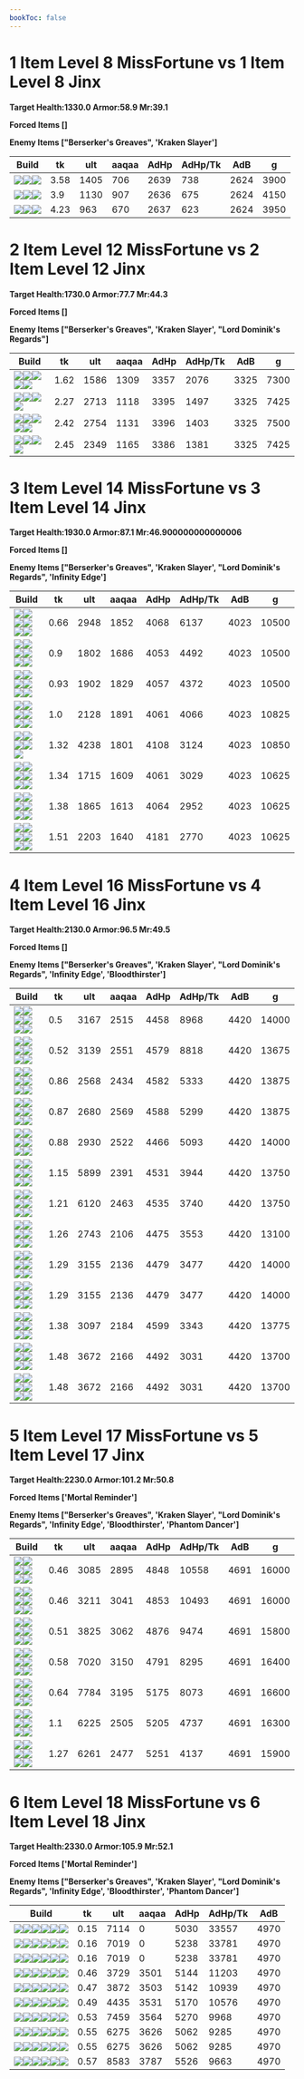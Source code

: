 ```yaml
---
bookToc: false
---
```


# 1 Item Level 8 MissFortune vs 1 Item Level 8 Jinx

**Target Health:1330.0 Armor:58.9 Mr:39.1**


**Forced Items []**


**Enemy Items ["Berserker's Greaves", 'Kraken Slayer']**




Build | tk | ult | aaqaa | AdHp | AdHp/Tk | AdB | g
-|-|-|-|-|-|-|-
![](/item/3142.png)![](/item/1055.png)![](/item/1036.png)|3.58|1405|706|2639|738|2624|3900
![](/item/6671.png)![](/item/1001.png)![](/item/1055.png)|3.9|1130|907|2636|675|2624|4150
![](/item/3124.png)![](/item/1001.png)![](/item/1055.png)|4.23|963|670|2637|623|2624|3950




























































# 2 Item Level 12 MissFortune vs 2 Item Level 12 Jinx

**Target Health:1730.0 Armor:77.7 Mr:44.3**


**Forced Items []**


**Enemy Items ["Berserker's Greaves", 'Kraken Slayer', "Lord Dominik's Regards"]**




Build | tk | ult | aaqaa | AdHp | AdHp/Tk | AdB | g
-|-|-|-|-|-|-|-
![](/item/3124.png)![](/item/6672.png)![](/item/1001.png)![](/item/1055.png)![](/item/1036.png)|1.62|1586|1309|3357|2076|3325|7300
![](/item/3142.png)![](/item/6696.png)![](/item/1055.png)![](/item/1037.png)|2.27|2713|1118|3395|1497|3325|7425
![](/item/3142.png)![](/item/3179.png)![](/item/1055.png)![](/item/1038.png)![](/item/1036.png)|2.42|2754|1131|3396|1403|3325|7500
![](/item/3142.png)![](/item/6672.png)![](/item/1055.png)![](/item/1037.png)|2.45|2349|1165|3386|1381|3325|7425




























































# 3 Item Level 14 MissFortune vs 3 Item Level 14 Jinx

**Target Health:1930.0 Armor:87.1 Mr:46.900000000000006**


**Forced Items []**


**Enemy Items ["Berserker's Greaves", 'Kraken Slayer', "Lord Dominik's Regards", 'Infinity Edge']**




Build | tk | ult | aaqaa | AdHp | AdHp/Tk | AdB | g
-|-|-|-|-|-|-|-
![](/item/6671.png)![](/item/3033.png)![](/item/6676.png)![](/item/1001.png)![](/item/1055.png)![](/item/1036.png)|0.66|2948|1852|4068|6137|4023|10500
![](/item/3124.png)![](/item/6672.png)![](/item/3115.png)![](/item/1001.png)![](/item/1055.png)![](/item/1036.png)|0.9|1802|1686|4053|4492|4023|10500
![](/item/3124.png)![](/item/6672.png)![](/item/3091.png)![](/item/1001.png)![](/item/1055.png)![](/item/1036.png)|0.93|1902|1829|4057|4372|4023|10500
![](/item/3124.png)![](/item/6672.png)![](/item/3095.png)![](/item/1001.png)![](/item/1055.png)![](/item/1037.png)|1.0|2128|1891|4061|4066|4023|10825
![](/item/3142.png)![](/item/3033.png)![](/item/6676.png)![](/item/1055.png)![](/item/1038.png)|1.32|4238|1801|4108|3124|4023|10850
![](/item/3124.png)![](/item/6672.png)![](/item/3085.png)![](/item/1001.png)![](/item/1055.png)![](/item/1037.png)|1.34|1715|1609|4061|3029|4023|10625
![](/item/3124.png)![](/item/6672.png)![](/item/3046.png)![](/item/1001.png)![](/item/1055.png)![](/item/1037.png)|1.38|1865|1613|4064|2952|4023|10625
![](/item/3124.png)![](/item/6672.png)![](/item/3156.png)![](/item/1001.png)![](/item/1055.png)![](/item/1037.png)|1.51|2203|1640|4181|2770|4023|10625




























































# 4 Item Level 16 MissFortune vs 4 Item Level 16 Jinx

**Target Health:2130.0 Armor:96.5 Mr:49.5**


**Forced Items []**


**Enemy Items ["Berserker's Greaves", 'Kraken Slayer', "Lord Dominik's Regards", 'Infinity Edge', 'Bloodthirster']**




Build | tk | ult | aaqaa | AdHp | AdHp/Tk | AdB | g
-|-|-|-|-|-|-|-
![](/item/3124.png)![](/item/6672.png)![](/item/3091.png)![](/item/3033.png)![](/item/1001.png)![](/item/1038.png)|0.5|3167|2515|4458|8968|4420|14000
![](/item/3124.png)![](/item/6672.png)![](/item/3153.png)![](/item/6676.png)![](/item/1001.png)![](/item/1037.png)|0.52|3139|2551|4579|8818|4420|13675
![](/item/3124.png)![](/item/6672.png)![](/item/3115.png)![](/item/3153.png)![](/item/1001.png)![](/item/1037.png)|0.86|2568|2434|4582|5333|4420|13875
![](/item/3124.png)![](/item/6672.png)![](/item/3091.png)![](/item/3153.png)![](/item/1001.png)![](/item/1037.png)|0.87|2680|2569|4588|5299|4420|13875
![](/item/3124.png)![](/item/6672.png)![](/item/3091.png)![](/item/3095.png)![](/item/1001.png)![](/item/1038.png)|0.88|2930|2522|4466|5093|4420|14000
![](/item/3142.png)![](/item/6672.png)![](/item/3036.png)![](/item/6676.png)![](/item/1038.png)![](/item/1036.png)|1.15|5899|2391|4531|3944|4420|13750
![](/item/3142.png)![](/item/3036.png)![](/item/3095.png)![](/item/6676.png)![](/item/1038.png)![](/item/1036.png)|1.21|6120|2463|4535|3740|4420|13750
![](/item/3124.png)![](/item/6672.png)![](/item/3091.png)![](/item/3006.png)![](/item/1038.png)![](/item/1038.png)|1.26|2743|2106|4475|3553|4420|13100
![](/item/3124.png)![](/item/6672.png)![](/item/3115.png)![](/item/6693.png)![](/item/1001.png)![](/item/1038.png)|1.29|3155|2136|4479|3477|4420|14000
![](/item/3124.png)![](/item/6672.png)![](/item/3115.png)![](/item/6696.png)![](/item/1001.png)![](/item/1038.png)|1.29|3155|2136|4479|3477|4420|14000
![](/item/3124.png)![](/item/6672.png)![](/item/3074.png)![](/item/3087.png)![](/item/1001.png)![](/item/1037.png)|1.38|3097|2184|4599|3343|4420|13775
![](/item/3124.png)![](/item/6672.png)![](/item/3004.png)![](/item/6693.png)![](/item/1001.png)![](/item/1038.png)|1.48|3672|2166|4492|3031|4420|13700
![](/item/3124.png)![](/item/6672.png)![](/item/3004.png)![](/item/6696.png)![](/item/1001.png)![](/item/1038.png)|1.48|3672|2166|4492|3031|4420|13700




























































# 5 Item Level 17 MissFortune vs 5 Item Level 17 Jinx

**Target Health:2230.0 Armor:101.2 Mr:50.8**


**Forced Items ['Mortal Reminder']**


**Enemy Items ["Berserker's Greaves", 'Kraken Slayer', "Lord Dominik's Regards", 'Infinity Edge', 'Bloodthirster', 'Phantom Dancer']**




Build | tk | ult | aaqaa | AdHp | AdHp/Tk | AdB | g
-|-|-|-|-|-|-|-
![](/item/3124.png)![](/item/6672.png)![](/item/3115.png)![](/item/3153.png)![](/item/3033.png)![](/item/1001.png)|0.46|3085|2895|4848|10558|4691|16000
![](/item/3124.png)![](/item/6672.png)![](/item/3091.png)![](/item/3033.png)![](/item/3153.png)![](/item/1001.png)|0.46|3211|3041|4853|10493|4691|16000
![](/item/3124.png)![](/item/6672.png)![](/item/3153.png)![](/item/6676.png)![](/item/3033.png)![](/item/1001.png)|0.51|3825|3062|4876|9474|4691|15800
![](/item/3142.png)![](/item/3033.png)![](/item/6676.png)![](/item/3095.png)![](/item/6672.png)![](/item/1038.png)|0.58|7020|3150|4791|8295|4691|16400
![](/item/3142.png)![](/item/3033.png)![](/item/6676.png)![](/item/3072.png)![](/item/3095.png)![](/item/1038.png)|0.64|7784|3195|5175|8073|4691|16600
![](/item/3142.png)![](/item/3004.png)![](/item/3033.png)![](/item/3072.png)![](/item/3085.png)![](/item/1038.png)|1.1|6225|2505|5205|4737|4691|16300
![](/item/3072.png)![](/item/3033.png)![](/item/6693.png)![](/item/6696.png)![](/item/3031.png)![](/item/1001.png)|1.27|6261|2477|5251|4137|4691|15900




























































# 6 Item Level 18 MissFortune vs 6 Item Level 18 Jinx

**Target Health:2330.0 Armor:105.9 Mr:52.1**


**Forced Items ['Mortal Reminder']**


**Enemy Items ["Berserker's Greaves", 'Kraken Slayer', "Lord Dominik's Regards", 'Infinity Edge', 'Bloodthirster', 'Phantom Dancer']**




Build | tk | ult | aaqaa | AdHp | AdHp/Tk | AdB
-|-|-|-|-|-|-
![](/item/6671.png)![](/item/3033.png)![](/item/6676.png)![](/item/3087.png)![](/item/6693.png)![](/item/6696.png)|0.15|7114|0|5030|33557|4970
![](/item/6671.png)![](/item/3033.png)![](/item/6676.png)![](/item/3072.png)![](/item/3095.png)![](/item/6693.png)|0.16|7019|0|5238|33781|4970
![](/item/6671.png)![](/item/3033.png)![](/item/6676.png)![](/item/3072.png)![](/item/3095.png)![](/item/6696.png)|0.16|7019|0|5238|33781|4970
![](/item/3124.png)![](/item/6672.png)![](/item/3091.png)![](/item/3033.png)![](/item/3153.png)![](/item/3094.png)|0.46|3729|3501|5144|11203|4970
![](/item/3124.png)![](/item/6672.png)![](/item/3095.png)![](/item/3094.png)![](/item/3033.png)![](/item/3153.png)|0.47|3872|3503|5142|10939|4970
![](/item/3124.png)![](/item/6672.png)![](/item/3153.png)![](/item/6676.png)![](/item/3033.png)![](/item/3094.png)|0.49|4435|3531|5170|10576|4970
![](/item/3142.png)![](/item/3033.png)![](/item/6676.png)![](/item/3095.png)![](/item/6672.png)![](/item/3153.png)|0.53|7459|3564|5270|9968|4970
![](/item/6671.png)![](/item/3033.png)![](/item/6676.png)![](/item/3095.png)![](/item/6672.png)![](/item/6693.png)|0.55|6275|3626|5062|9285|4970
![](/item/6671.png)![](/item/3033.png)![](/item/6676.png)![](/item/3095.png)![](/item/6672.png)![](/item/6696.png)|0.55|6275|3626|5062|9285|4970
![](/item/3142.png)![](/item/3033.png)![](/item/6676.png)![](/item/3095.png)![](/item/6672.png)![](/item/3072.png)|0.57|8583|3787|5526|9663|4970




























































